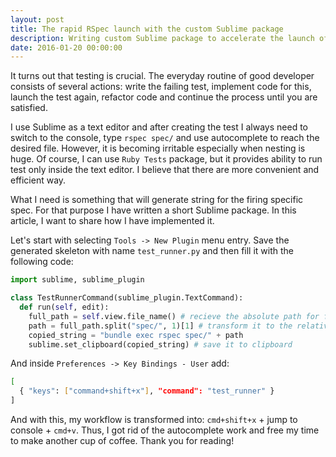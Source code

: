 ```yaml
---
layout: post
title: The rapid RSpec launch with the custom Sublime package
description: Writing custom Sublime package to accelerate the launch of the specific spec
date: 2016-01-20 00:00:00
---
```

It turns out that testing is crucial. The everyday routine of good developer consists of several actions: write the failing test, implement code for this, launch the test again, refactor code and continue the process until you are satisfied.

I use Sublime as a text editor and after creating the test I always need to switch to the console, type `rspec spec/` and use autocomplete to reach the desired file. However, it is becoming irritable especially when nesting is huge. Of course, I can use `Ruby Tests` package, but it provides ability to run test only inside the text editor. I believe that there are more convenient and efficient way.

What I need is something that will generate string for the firing specific spec. For that purpose I have written a short Sublime package. In this article, I want to share how I have implemented it.

Let's start with selecting `Tools -> New Plugin` menu entry. Save the generated skeleton with name `test_runner.py` and then fill it with the following code:

```python
import sublime, sublime_plugin

class TestRunnerCommand(sublime_plugin.TextCommand):
  def run(self, edit):
    full_path = self.view.file_name() # recieve the absolute path for file
    path = full_path.split("spec/", 1)[1] # transform it to the relative path for the easy reading
    copied_string = "bundle exec rspec spec/" + path
    sublime.set_clipboard(copied_string) # save it to clipboard
```

And inside `Preferences -> Key Bindings - User` add:

```bash
[
  { "keys": ["command+shift+x"], "command": "test_runner" }
]
```

And with this, my workflow is transformed into: `cmd+shift+x` + jump to console + `cmd+v`. Thus, I got rid of the autocomplete work and free my time to make another cup of coffee. Thank you for reading!
